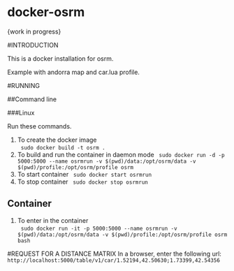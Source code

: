 # docker-osrm

{work in progress}

#INTRODUCTION

This is a docker installation for osrm.

Example with andorra map and car.lua profile.

#RUNNING

##Command line

###Linux

Run these commands.

1. To create the docker image  
` sudo docker build -t osrm .`
2. To build and run the container in daemon mode
` sudo docker run -d -p 5000:5000 --name osrmrun -v $(pwd)/data:/opt/osrm/data -v $(pwd)/profile:/opt/osrm/profile osrm` 
3. To start container
` sudo docker start osrmrun` 
4. To stop container
` sudo docker stop osrmrun` 

## Container

1. To enter in the container  
` sudo docker run -it -p 5000:5000 --name osrmrun -v $(pwd)/data:/opt/osrm/data -v $(pwd)/profile:/opt/osrm/profile osrm bash`

#REQUEST FOR A DISTANCE MATRIX
In a browser, enter the following url:
` http://localhost:5000/table/v1/car/1.52194,42.50630;1.73399,42.54356`